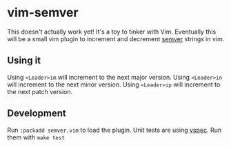 # vim-semver

This doesn't actually work yet! It's a toy to tinker with Vim.
Eventually this will be a small vim plugin to increment and decrement [semver](https://semver.org) strings in vim.

## Using it

Using `<Leader>im` will increment to the next major version.
Using `<Leader>in` will increment to the next minor version.
Using `<Leader>ip` will increment to the next patch version.

## Development
Run `:packadd semver.vim` to load the plugin.
Unit tests are using [vspec](http://vimcasts.org/episodes/an-introduction-to-vspec/).
Run them with `make test`
